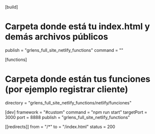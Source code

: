 [build]
  # Carpeta donde está tu index.html y demás archivos públicos
  publish = "grlens_full_site_netlify_functions"
  command = ""

[functions]
  # Carpeta donde están tus funciones (por ejemplo registrar cliente)
  directory = "grlens_full_site_netlify_functions/netlify/funciones"

[dev]
  framework = "#custom"
  command = "npm run start"
  targetPort = 3000
  port = 8888
  publish = "grlens_full_site_netlify_functions"

[[redirects]]
  from = "/*"
  to = "/index.html"
  status = 200
